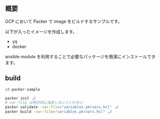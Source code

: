 
## 概要

GCP において Packer で image をビルドするサンプルです。

以下が入ったイメージを作成します。

- yq
- docker

ansible module を利用することで必要なパッケージを簡潔にインストールできます。

## build

```bash
cd packer-sample

packer init ./
# var-file は明示的に指定しないといけない
packer validate -var-file="variables.pkrvars.hcl" ./
packer build -var-file="variables.pkrvars.hcl" ./
```
